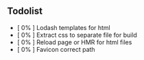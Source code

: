 ## Todolist

- [  0% ] Lodash templates for html
- [  0% ] Extract css to separate file for build
- [  0% ] Reload page or HMR for html files
- [  0% ] Favicon correct path
